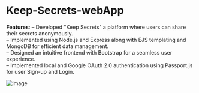 # Keep-Secrets-webApp


**Features**:
– Developed "Keep Secrets" a platform where users can share their secrets anonymously.  
– Implemented using Node.js and Express along with EJS templating and MongoDB for efficient data management.  
– Designed an intuitive frontend with Bootstrap for a seamless user experience.  
– Implemented local and Google OAuth 2.0 authentication using Passport.js for user Sign-up and Login.  

![image](https://github.com/SunnyK9325/Keep-Secrets-webApp/assets/95949944/19262e83-3ce9-4d87-ac80-0973bbdeec5e)
